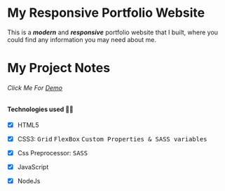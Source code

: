# My Responsive Portfolio Website
This is a **_modern_** and **_responsive_** portfolio website that I built, where you could find any information you may need about me.
# My Project Notes

###### Click Me For <a href="https://ibrahimbhmbs.me/">Demo</a>


#### Technologies used 👨‍💻
- [x] HTML5
- [x] CSS3: <kbd>Grid</kbd> <kbd>FlexBox</kbd>  <kbd>Custom Properties & SASS variables</kbd>
- [x] Css Preprocessor: <kbd>SASS</kbd>
- [x] JavaScript
- [x] NodeJs

